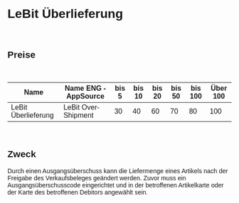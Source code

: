 <style>
body {
    font-family: "Century Gothic", "CenturyGothic", "AppleGothic", sans-serif;
}
</style>

# LeBit Überlieferung

<br>

## Preise

<br>

| Name                                    | Name ENG -AppSource               | bis 5 | bis 10 | bis 20 | bis 50 | bis 100 | Über 100 |
|-----------------------------------------|-----------------------------------|-------|--------|--------|--------|---------|----------|
| LeBit Überlieferung                     | LeBit Over-Shipment               | 30    | 40     | 60     | 70     | 80      | 100      |

<br>

## Zweck
Durch einen Ausgangsüberschuss kann die Liefermenge eines Artikels nach der Freigabe des Verkaufsbeleges geändert werden. Zuvor muss ein Ausgangsüberschusscode eingerichtet und in der betroffenen Artikelkarte oder der Karte des betroffenen Debitors angewählt sein.

